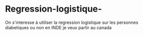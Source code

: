 # Regression-logistique-
On s'interesse à utiliser la regression logistique sur  les personnes diabetiques ou non en INDE
je veux partir au canada
